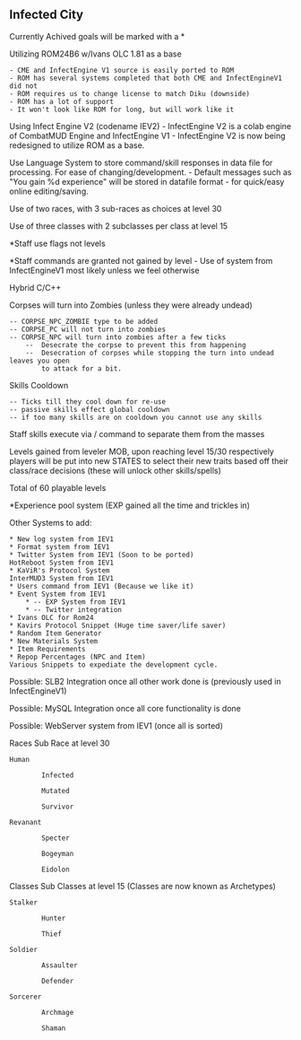Infected City
-------------

Currently Achived goals will be marked with a *

Utilizing ROM24B6 w/Ivans OLC 1.81 as a base

	- CME and InfectEngine V1 source is easily ported to ROM
	- ROM has several systems completed that both CME and InfectEngineV1 did not
	- ROM requires us to change license to match Diku (downside)
	- ROM has a lot of support
	- It won't look like ROM for long, but will work like it

Using Infect Engine V2 (codename IEV2)
	- InfectEngine V2 is a colab engine of CombatMUD Engine and InfectEngine V1
	- InfectEngine V2 is now being redesigned to utilize ROM as a base.

Use Language System to store command/skill responses in data file
	for processing.  For ease of changing/development.
	- Default messages such as "You gain %d experience" will be stored in datafile format
	- for quick/easy online editing/saving.

Use of two races, with 3 sub-races as choices at level 30

Use of three classes with 2 subclasses per class at level 15

*Staff use flags not levels

*Staff commands are granted not gained by level
	- Use of system from InfectEngineV1 most likely unless we feel otherwise

Hybrid C/C++

Corpses will turn into Zombies (unless they were already undead)

	-- CORPSE_NPC_ZOMBIE type to be added
	-- CORPSE_PC will not turn into zombies
	-- CORPSE_NPC will turn into zombies after a few ticks
		--  Desecrate the corpse to prevent this from happening
		--  Desecration of corpses while stopping the turn into undead leaves you open
		    to attack for a bit.

Skills Cooldown

	-- Ticks till they cool down for re-use
	-- passive skills effect global cooldown
	-- if too many skills are on cooldown you cannot use any skills


Staff skills execute via / command to separate them from the masses


Levels gained from leveler MOB, upon reaching level 15/30 respectively
	players will be put into new STATES to select their new traits
	based off their class/race decisions (these will unlock other skills/spells)


Total of 60 playable levels

*Experience pool system (EXP gained all the time and trickles in)

Other Systems to add:

	* New log system from IEV1
	* Format system from IEV1
	* Twitter System from IEV1 (Soon to be ported)
	HotReboot System from IEV1
	* KaViR's Protocol System
	InterMUD3 System from IEV1
	* Users command from IEV1 (Because we like it)
	* Event System from IEV1
		* -- EXP System from IEV1
		* -- Twitter integration
	* Ivans OLC for Rom24
	* Kavirs Protocol Snippet (Huge time saver/life saver)
	* Random Item Generator
	* New Materials System
	* Item Requirements
	* Repop Percentages (NPC and Item)
	Various Snippets to expediate the development cycle.


Possible: SLB2 Integration once all other work done is (previously used in InfectEngineV1)

Possible: MySQL Integration once all core functionality is done

Possible: WebServer system from IEV1 (once all is sorted)

Races			Sub Race at level 30

	Human

			Infected

			Mutated

			Survivor

	Revanant

			Specter

			Bogeyman

			Eidolon


Classes			Sub Classes at level 15 (Classes are now known as Archetypes)

	Stalker

			Hunter

			Thief

	Soldier

			Assaulter

			Defender

	Sorcerer

			Archmage

			Shaman

